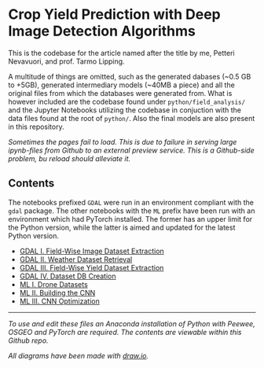 # Crop Yield Prediction with Deep Image Detection Algorithms

This is the codebase for the article named after the title by me, Petteri Nevavuori, and prof. Tarmo Lipping. 

A multitude of things are omitted, such as the generated dabases (~0.5 GB to +5GB), generated intermediary models (~40MB a piece) and all the original files from which the databases were generated from. What is however included are the codebase found under ``python/field_analysis/`` and the Jupyter Notebooks utilizing the codebase in conjuction with the data files found at the root of ``python/``. Also the final models are also present in this repository.

*Sometimes the pages fail to load. This is due to failure in serving large ipynb-files from Github to an external preview service. This is a Github-side problem, bu reload should alleviate it.*


## Contents

The notebooks prefixed `GDAL` were run in an environment compliant with the `gdal` package. The other notebooks with the `ML` prefix have been run with an environment which had PyTorch installed. The former has an upper limit for the Python version, while the latter is aimed and updated for the latest Python version.

- [GDAL I. Field-Wise Image Dataset Extraction](https://nbviewer.jupyter.org/github/karmus89/crop-yield-cnn/blob/master/GDAL%20I.%20Field-Wise%20Image%20Dataset%20Extraction.ipynb)
- [GDAL II. Weather Dataset Retrieval](https://nbviewer.jupyter.org/github/karmus89/crop-yield-cnn/blob/master/GDAL%20II.%20Weather%20Dataset%20Retrieval.ipynb)
- [GDAL III. Field-Wise Yield Dataset Extraction](https://nbviewer.jupyter.org/github/karmus89/crop-yield-cnn/blob/master/GDAL%20III.%20Field-Wise%20Yield%20Dataset%20Extraction.ipynb)
- [GDAL IV. Dataset DB Creation](https://nbviewer.jupyter.org/github/karmus89/crop-yield-cnn/blob/master/GDAL%20IV.%20Dataset%20DB%20Creation.ipynb)
- [ML I. Drone Datasets](https://nbviewer.jupyter.org/github/karmus89/crop-yield-cnn/blob/master/ML%20I.%20Drone%20Datasets.ipynb)
- [ML II. Building the CNN](https://nbviewer.jupyter.org/github/karmus89/crop-yield-cnn/blob/master/ML%20II.%20Building%20the%20CNN.ipynb)
- [ML III. CNN Optimization](https://nbviewer.jupyter.org/github/karmus89/crop-yield-cnn/blob/master/ML%20III.%20CNN%20Optimization.ipynb)

---

*To use and edit these files an Anaconda installation of Python with Peewee, OSGEO and PyTorch are required. The contents are viewable within this Github repo.*

*All diagrams have been made with [draw.io](https://www.draw.io/).*
